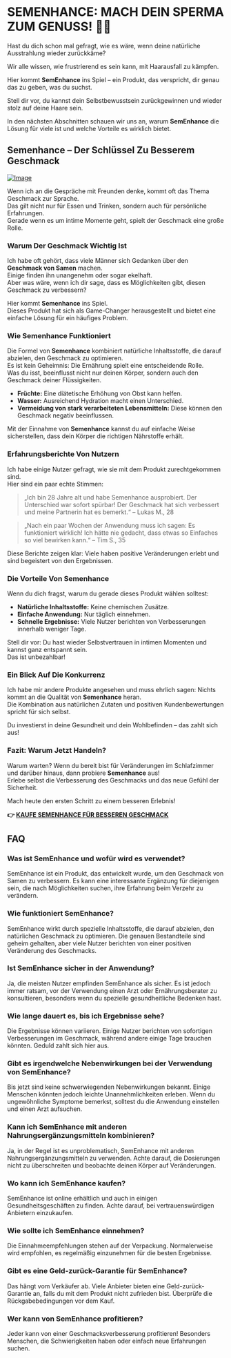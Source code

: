 # SEMENHANCE: MACH DEIN SPERMA ZUM GENUSS! 🍑✨

Hast du dich schon mal gefragt, wie es wäre, wenn deine natürliche Ausstrahlung wieder zurückkäme?  

Wir alle wissen, wie frustrierend es sein kann, mit Haarausfall zu kämpfen.  

Hier kommt **SemEnhance** ins Spiel – ein Produkt, das verspricht, dir genau das zu geben, was du suchst.  

Stell dir vor, du kannst dein Selbstbewusstsein zurückgewinnen und wieder stolz auf deine Haare sein.  

In den nächsten Abschnitten schauen wir uns an, warum **SemEnhance** die Lösung für viele ist und welche Vorteile es wirklich bietet.

## Semenhance – Der Schlüssel Zu Besserem Geschmack

[![Image](https://www2.sellhealth.com/137/semenhance_logo.png)](https://gchaffi.com/KkylXgIC)

Wenn ich an die Gespräche mit Freunden denke, kommt oft das Thema Geschmack zur Sprache.  
Das gilt nicht nur für Essen und Trinken, sondern auch für persönliche Erfahrungen.  
Gerade wenn es um intime Momente geht, spielt der Geschmack eine große Rolle.  

### Warum Der Geschmack Wichtig Ist

Ich habe oft gehört, dass viele Männer sich Gedanken über den **Geschmack von Samen** machen.  
Einige finden ihn unangenehm oder sogar ekelhaft.  
Aber was wäre, wenn ich dir sage, dass es Möglichkeiten gibt, diesen Geschmack zu verbessern?  

Hier kommt **Semenhance** ins Spiel.  
Dieses Produkt hat sich als Game-Changer herausgestellt und bietet eine einfache Lösung für ein häufiges Problem.

### Wie Semenhance Funktioniert

Die Formel von **Semenhance** kombiniert natürliche Inhaltsstoffe, die darauf abzielen, den Geschmack zu optimieren.  
Es ist kein Geheimnis: Die Ernährung spielt eine entscheidende Rolle.  
Was du isst, beeinflusst nicht nur deinen Körper, sondern auch den Geschmack deiner Flüssigkeiten.

- **Früchte:** Eine diätetische Erhöhung von Obst kann helfen.
- **Wasser:** Ausreichend Hydration macht einen Unterschied.
- **Vermeidung von stark verarbeiteten Lebensmitteln:** Diese können den Geschmack negativ beeinflussen.

Mit der Einnahme von **Semenhance** kannst du auf einfache Weise sicherstellen, dass dein Körper die richtigen Nährstoffe erhält.

### Erfahrungsberichte Von Nutzern

Ich habe einige Nutzer gefragt, wie sie mit dem Produkt zurechtgekommen sind.  
Hier sind ein paar echte Stimmen:

> „Ich bin 28 Jahre alt und habe Semenhance ausprobiert. Der Unterschied war sofort spürbar! Der Geschmack hat sich verbessert und meine Partnerin hat es bemerkt.“ – Lukas M., 28

> „Nach ein paar Wochen der Anwendung muss ich sagen: Es funktioniert wirklich! Ich hätte nie gedacht, dass etwas so Einfaches so viel bewirken kann.“ – Tim S., 35

Diese Berichte zeigen klar: Viele haben positive Veränderungen erlebt und sind begeistert von den Ergebnissen.

### Die Vorteile Von Semenhance 

Wenn du dich fragst, warum du gerade dieses Produkt wählen solltest:

- **Natürliche Inhaltsstoffe:** Keine chemischen Zusätze.
- **Einfache Anwendung:** Nur täglich einnehmen.
- **Schnelle Ergebnisse:** Viele Nutzer berichten von Verbesserungen innerhalb weniger Tage.

Stell dir vor: Du hast wieder Selbstvertrauen in intimen Momenten und kannst ganz entspannt sein.  
Das ist unbezahlbar!

### Ein Blick Auf Die Konkurrenz

Ich habe mir andere Produkte angesehen und muss ehrlich sagen: 
Nichts kommt an die Qualität von **Semenhance** heran.  
Die Kombination aus natürlichen Zutaten und positiven Kundenbewertungen spricht für sich selbst.

Du investierst in deine Gesundheit und dein Wohlbefinden – das zahlt sich aus!  

### Fazit: Warum Jetzt Handeln?

Warum warten? Wenn du bereit bist für Veränderungen im Schlafzimmer und darüber hinaus, dann probiere **Semenhance** aus!   
Erlebe selbst die Verbesserung des Geschmacks und das neue Gefühl der Sicherheit.

Mach heute den ersten Schritt zu einem besseren Erlebnis!



**👉 [KAUFE SEMENHANCE FÜR BESSEREN GESCHMACK](https://gchaffi.com/KkylXgIC)**

## FAQ

### Was ist SemEnhance und wofür wird es verwendet?
SemEnhance ist ein Produkt, das entwickelt wurde, um den Geschmack von Samen zu verbessern. Es kann eine interessante Ergänzung für diejenigen sein, die nach Möglichkeiten suchen, ihre Erfahrung beim Verzehr zu verändern.

### Wie funktioniert SemEnhance?
SemEnhance wirkt durch spezielle Inhaltsstoffe, die darauf abzielen, den natürlichen Geschmack zu optimieren. Die genauen Bestandteile sind geheim gehalten, aber viele Nutzer berichten von einer positiven Veränderung des Geschmacks.

### Ist SemEnhance sicher in der Anwendung?
Ja, die meisten Nutzer empfinden SemEnhance als sicher. Es ist jedoch immer ratsam, vor der Verwendung einen Arzt oder Ernährungsberater zu konsultieren, besonders wenn du spezielle gesundheitliche Bedenken hast.

### Wie lange dauert es, bis ich Ergebnisse sehe?
Die Ergebnisse können variieren. Einige Nutzer berichten von sofortigen Verbesserungen im Geschmack, während andere einige Tage brauchen könnten. Geduld zahlt sich hier aus.

### Gibt es irgendwelche Nebenwirkungen bei der Verwendung von SemEnhance?
Bis jetzt sind keine schwerwiegenden Nebenwirkungen bekannt. Einige Menschen könnten jedoch leichte Unannehmlichkeiten erleben. Wenn du ungewöhnliche Symptome bemerkst, solltest du die Anwendung einstellen und einen Arzt aufsuchen.

### Kann ich SemEnhance mit anderen Nahrungsergänzungsmitteln kombinieren?
Ja, in der Regel ist es unproblematisch, SemEnhance mit anderen Nahrungsergänzungsmitteln zu verwenden. Achte darauf, die Dosierungen nicht zu überschreiten und beobachte deinen Körper auf Veränderungen.

### Wo kann ich SemEnhance kaufen?
SemEnhance ist online erhältlich und auch in einigen Gesundheitsgeschäften zu finden. Achte darauf, bei vertrauenswürdigen Anbietern einzukaufen.

### Wie sollte ich SemEnhance einnehmen?
Die Einnahmeempfehlungen stehen auf der Verpackung. Normalerweise wird empfohlen, es regelmäßig einzunehmen für die besten Ergebnisse.

### Gibt es eine Geld-zurück-Garantie für SemEnhance?
Das hängt vom Verkäufer ab. Viele Anbieter bieten eine Geld-zurück-Garantie an, falls du mit dem Produkt nicht zufrieden bist. Überprüfe die Rückgabebedingungen vor dem Kauf.

### Wer kann von SemEnhance profitieren?
Jeder kann von einer Geschmacksverbesserung profitieren! Besonders Menschen, die Schwierigkeiten haben oder einfach neue Erfahrungen suchen.